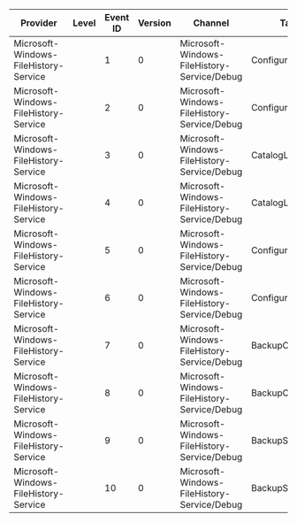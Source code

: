 Provider                               |  Level  |  Event ID  |  Version  |  Channel                                      |  Task               |  Opcode  |  Keyword  |  Message
---------------------------------------|---------|------------|-----------|-----------------------------------------------|---------------------|----------|-----------|---------
Microsoft-Windows-FileHistory-Service  |         |  1         |  0        |  Microsoft-Windows-FileHistory-Service/Debug  |  ConfigurationLoad  |  Start   |           |
Microsoft-Windows-FileHistory-Service  |         |  2         |  0        |  Microsoft-Windows-FileHistory-Service/Debug  |  ConfigurationLoad  |  Stop    |           |
Microsoft-Windows-FileHistory-Service  |         |  3         |  0        |  Microsoft-Windows-FileHistory-Service/Debug  |  CatalogLoad        |  Start   |           |
Microsoft-Windows-FileHistory-Service  |         |  4         |  0        |  Microsoft-Windows-FileHistory-Service/Debug  |  CatalogLoad        |  Stop    |           |
Microsoft-Windows-FileHistory-Service  |         |  5         |  0        |  Microsoft-Windows-FileHistory-Service/Debug  |  ConfigurationSave  |  Start   |           |
Microsoft-Windows-FileHistory-Service  |         |  6         |  0        |  Microsoft-Windows-FileHistory-Service/Debug  |  ConfigurationSave  |  Stop    |           |
Microsoft-Windows-FileHistory-Service  |         |  7         |  0        |  Microsoft-Windows-FileHistory-Service/Debug  |  BackupCycle        |  Start   |           |
Microsoft-Windows-FileHistory-Service  |         |  8         |  0        |  Microsoft-Windows-FileHistory-Service/Debug  |  BackupCycle        |  Stop    |           |
Microsoft-Windows-FileHistory-Service  |         |  9         |  0        |  Microsoft-Windows-FileHistory-Service/Debug  |  BackupStop         |  Start   |           |
Microsoft-Windows-FileHistory-Service  |         |  10        |  0        |  Microsoft-Windows-FileHistory-Service/Debug  |  BackupStop         |  Stop    |           |
